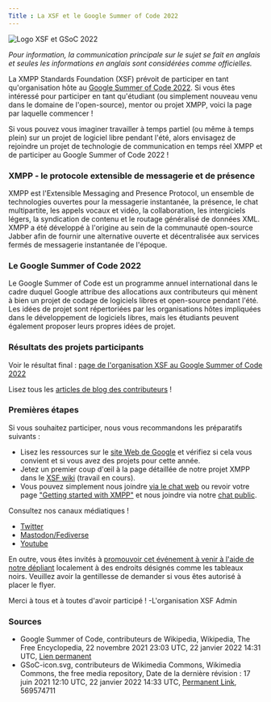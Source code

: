 ```yaml
---
Title : La XSF et le Google Summer of Code 2022
---
```


![Logo XSF et GSoC 2022](/images/logos/GSoC_2022_Logo.png)

_Pour information, la communication principale sur le sujet se fait en anglais et seules les informations en anglais sont considérées comme officielles._

La XMPP Standards Foundation (XSF) prévoit de participer en tant qu'organisation hôte au [Google Summer of Code 2022](https://summerofcode.withgoogle.com/).
Si vous êtes intéressé pour participer en tant qu'étudiant (ou simplement nouveau venu dans le domaine de l'open-source), mentor ou projet XMPP, voici la page par laquelle commencer !
 
Si vous pouvez vous imaginer travailler à temps partiel (ou même à temps plein) sur un projet de logiciel libre pendant l'été, alors envisagez de rejoindre un projet de technologie de communication en temps réel XMPP et de participer au Google Summer of Code 2022 !

### XMPP - le protocole extensible de messagerie et de présence

XMPP est l'Extensible Messaging and Presence Protocol, un ensemble de technologies ouvertes pour la messagerie instantanée, la présence, le chat multipartite, les appels vocaux et vidéo, la collaboration, les intergiciels légers, la syndication de contenu et le routage généralisé de données XML. XMPP a été développé à l'origine au sein de la communauté open-source Jabber afin de fournir une alternative ouverte et décentralisée aux services fermés de messagerie instantanée de l'époque.

### Le Google Summer of Code 2022

Le Google Summer of Code est un programme annuel international dans le cadre duquel Google attribue des allocations aux contributeurs qui mènent à bien un projet de codage de logiciels libres et open-source pendant l'été. Les idées de projet sont répertoriées par les organisations hôtes impliquées dans le développement de logiciels libres, mais les étudiants peuvent également proposer leurs propres idées de projet. 

### Résultats des projets participants

Voir le résultat final : [page de l'organisation XSF au Google Summer of Code 2022](https://summerofcode.withgoogle.com/archive/2022/organizations/xmpp-standards-foundation)

Lisez tous les [articles de blog des contributeurs](https://xmpp.org/2022/12/the-xmpp-newsletter-november-2022/#google-summer-of-code-2022) !

### Premières étapes

Si vous souhaitez participer, nous vous recommandons les préparatifs suivants :

- Lisez les ressources sur le [site Web de Google](https://summerofcode.withgoogle.com/help) et vérifiez si cela vous convient et si vous avez des projets pour cette année.
- Jetez un premier coup d'œil à la page détaillée de notre projet XMPP dans le [XSF wiki](https://wiki.xmpp.org/web/Google_Summer_of_Code_2022) (travail en cours).
- Vous pouvez simplement nous joindre [via le chat web](https://xmpp.org/chat#converse/room?jid=gsoc@muc.xmpp.org) ou revoir votre page ["Getting started with XMPP"](https://xmpp.org/getting-started/) et nous joindre via notre [chat public](xmpp:gsoc@muc.xmpp.org?join).

Consultez nos canaux médiatiques !

- [Twitter](https://twitter.com/xmpp)
- [Mastodon/Fediverse](https://fosstodon.org/@xmpp/)
- [Youtube](https://www.youtube.com/c/XMPPStandardsFoundation)

En outre, vous êtes invités à [promouvoir cet événement à venir à l'aide de notre dépliant](/images/promo/Flyer_XMPP_GSoC2022_EN.pdf) localement à des endroits désignés comme les tableaux noirs. Veuillez avoir la gentillesse de demander si vous êtes autorisé à placer le flyer.

Merci à tous et à toutes d'avoir participé !
  -L'organisation XSF Admin

### Sources

- Google Summer of Code, contributeurs de Wikipedia, Wikipedia, The Free Encyclopedia, 22 novembre 2021 23:03 UTC, 22 janvier 2022 14:31 UTC, [Lien permanent](https://en.wikipedia.org/w/index.php?title=Google_Summer_of_Code&oldid=1056637774)
- GSoC-icon.svg, contributeurs de Wikimedia Commons, Wikimedia Commons, the free media repository, Date de la dernière révision : 17 juin 2021 12:10 UTC, 22 janvier 2022 14:33 UTC, [Permanent Link](https://commons.wikimedia.org/w/index.php?title=File:GSoC-icon.svg&oldid=569574711), 569574711
